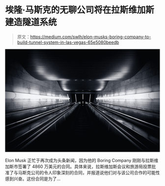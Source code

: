 # 埃隆·马斯克的无聊公司将在拉斯维加斯建造隧道系统

> 原文：<https://medium.com/swlh/elon-musks-boring-company-to-build-tunnel-system-in-las-vegas-65e5080beedb>

![](img/5700592247545a868273e13810f12445.png)

Elon Musk 正忙于再次成为头条新闻，因为他的 Boring Company 刚刚与拉斯维加斯市签署了 4860 万美元的合同。具体来说，拉斯维加斯会议和旅游局投票批准了与马斯克公司的令人印象深刻的合同，并报道说他们对与该公司合作的可能性感到兴奋。这份合同是为了…